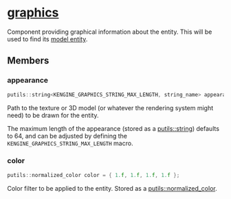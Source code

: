 # [graphics](graphics.hpp)

Component providing graphical information about the entity. This will be used to find its [model entity](model.md).

## Members

### appearance

```cpp
putils::string<KENGINE_GRAPHICS_STRING_MAX_LENGTH, string_name> appearance;
```

Path to the texture or 3D model (or whatever the rendering system might need) to be drawn for the entity.

The maximum length of the appearance (stored as a [putils::string](https://github.com/phisko/putils/blob/master/putils/string.hpp)) defaults to 64, and can be adjusted by defining the `KENGINE_GRAPHICS_STRING_MAX_LENGTH` macro.

### color

```cpp
putils::normalized_color color = { 1.f, 1.f, 1.f, 1.f };
```

Color filter to be applied to the entity. Stored as a [putils::normalized_color](https://github.com/phisko/putils/blob/master/putils/color.md).